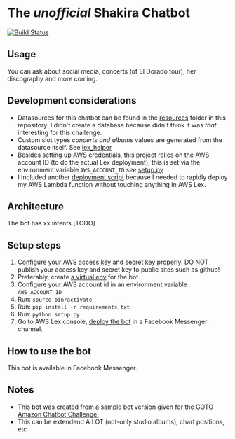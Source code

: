 # The _unofficial_ Shakira Chatbot

[![Build Status][travisci-badge]][travisci-builds] 

## Usage

You can ask about social media, concerts (of El Dorado tour), her discography and more coming.

## Development considerations

* Datasources for this chatbot can be found in the [resources](resources) folder in this repository. I didn't create a database because didn't think it was _that_ interesting for this challenge.
* Custom slot types _concerts and albums_ values are generated from the datasource itself. See [lex_helper](lex_slot_builder.py)  
* Besides setting up AWS credentials, this project relies on the AWS account ID (to do the actual Lex deployment), this is set via the environment variable `AWS_ACCOUNT_ID` _see_ [setup.py](setup.py)
* I included another [deployment script](deploy.sh) because I needed to rapidly deploy my AWS Lambda function without touching anything in AWS Lex.

## Architecture 

The bot has xx intents [TODO] 

## Setup steps

1. Configure your AWS access key and secret key [properly][credentials]. DO NOT publish your access key and secret key to public sites such as github!
2. Preferably, create [a virtual env][virtualenv] for the bot. 
3. Configure your AWS account id in an environment variable `AWS_ACCOUNT_ID`
4. Run: `source bin/activate`
5. Run: `pip install -r requirements.txt`
6. Run: `python setup.py`
7. Go to AWS Lex console, [deploy the bot][facebook-deploy] in a Facebook Messenger channel.

## How to use the bot

This bot is available in Facebook Messenger. 

## Notes

* This bot was created from a sample bot version given for the [GOTO Amazon Chatbot Challenge.][hackathon-main]
* This can be extendend A LOT (not-only studio albums), chart positions, etc

[credentials]: https://github.com/awslabs/chalice#credentials
[facebook-deploy]: http://docs.aws.amazon.com/lex/latest/dg/fb-bot-association.html
[hackathon-main]: http://www.amazondcn.com/challenge/index.html
[travisci-badge]: https://travis-ci.com/imTachu/ShakiraChatbot.svg?token=FXoqSPyhGxTJyV3aAbkJ&branch=master
[travisci-builds]: https://travis-ci.com/imTachu/ShakiraChatbot
[virtualenv]: http://python-guide-pt-br.readthedocs.io/en/latest/dev/virtualenvs/

